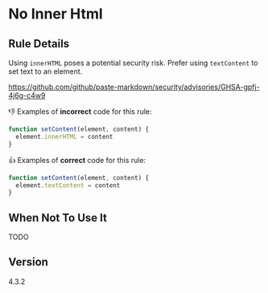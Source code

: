 # No Inner Html

## Rule Details

Using `innerHTML` poses a potential security risk. Prefer using `textContent` to set text to an element.

https://github.com/github/paste-markdown/security/advisories/GHSA-gpfj-4j6g-c4w9

👎 Examples of **incorrect** code for this rule:

```js
function setContent(element, content) {
  element.innerHTML = content
}
```

👍 Examples of **correct** code for this rule:

```js
function setContent(element, content) {
  element.textContent = content
}
```

## When Not To Use It

TODO

## Version

4.3.2
